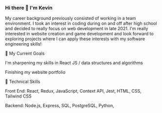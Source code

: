 ### Hi there 👋 I'm Kevin

My career background previously consisted of working in a team environment. I took an interest in coding during on and off after high school and decided to really focus on web development in late 2021. I'm really interested in website creation and game development and look forward to exploring projects where I can apply these interests with my software engineering skills!

📌 My Current Goals

I'm sharpening my skills in React JS / data structures and algorithms

Finishing my website portfolio

🚀 Technical Skills

Front End: React, Redux, JavaScript, Context API, Jest, HTML, CSS, Tailwind CSS

Backend: Node.js, Express, SQL, PostgreSQL, Python, 

